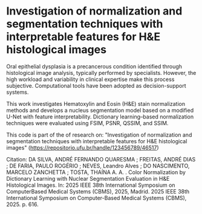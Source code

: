# Investigation of normalization and segmentation techniques with interpretable features for H\&E histological images

Oral epithelial dysplasia is a precancerous condition identified through histological image analysis, typically performed by specialists. However, the high workload and variability in clinical expertise make this process subjective. Computational tools have been adopted as decision-support systems. 

This work investigates Hematoxylin and Eosin (H&E) stain normalization methods and develops a nucleus segmentation model based on a modified U-Net with feature interpretability. Dictionary learning–based normalization techniques were evaluated using FSIM, PSNR, QSSIM, and SSIM. 

This code is part of the of research on:
"Investigation of normalization and segmentation techniques with interpretable features for H&E histological images" (https://repositorio.ufu.br/handle/123456789/46517)

Citation:
DA SILVA, ANDRÉ FERNANDO QUARESMA ; FREITAS, ANDRÉ DIAS ; DE FARIA, PAULO ROGÉRIO ; NEVES, Leandro Alves ; DO NASCIMENTO, MARCELO ZANCHETTA ; TOSTA, THAÍNA A. A. . Color Normalization by Dictionary Learning with Nuclear Segmentation Evaluation in H&E Histological Images. In: 2025 IEEE 38th International Symposium on ComputerBased Medical Systems (CBMS), 2025, Madrid. 2025 IEEE 38th International Symposium on Computer-Based Medical Systems (CBMS), 2025. p. 616.
